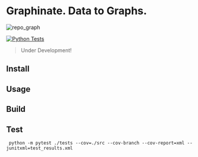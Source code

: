 # Graphinate. Data to Graphs.

![repo_graph](https://github.com/erivlis/graphinate/assets/9897520/9c044bbe-1f21-41b8-b879-95b8362ad48d)

[![Python Tests](https://github.com/erivlis/graphinate/actions/workflows/python-tests.yml/badge.svg?branch=master)](https://github.com/erivlis/graphinate/actions/workflows/python-tests.yml)

> Under Development!

## Install

[//]: # (```shell)
[//]: # (python -m pip install graphinate )
[//]: # (```)

## Usage

## Build

## Test

```shell
 python -m pytest ./tests --cov=./src --cov-branch --cov-report=xml --junitxml=test_results.xml
```
